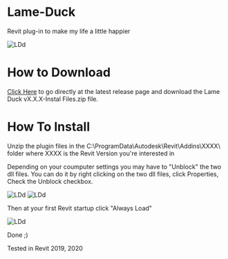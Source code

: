 # Lame-Duck
Revit plug-in to make my life a little happier

<img src="http://www.pierpaolocanini.com/GitHub/LameDuck/LameDuck_02_sl.gif" alt="LDd">

# How to Download
[Click Here](https://github.com/pierpaolo-canini/Lame-Duck/releases/latest) to go directly at the latest release page and download the Lame Duck vX.X.X-Instal Files.zip file.

# How To Install
Unzip the plugin files in the C:\ProgramData\Autodesk\Revit\Addins\XXXX\ folder where XXXX is the Revit Version you're interested in

Depending on your coumputer settings you may have to "Unblock" the two dll files. You can do it by right clicking on the two dll files, click Properties, Check the Unblock checkbox.

<img src="http://www.pierpaolocanini.com/GitHub/LameDuck/LDRUnblock.jpg" alt="LDd"> <img src="http://www.pierpaolocanini.com/GitHub/LameDuck/LDUnblock.jpg" alt="LDd">

Then at your first Revit startup click "Always Load"

<img src="http://www.pierpaolocanini.com/GitHub/LameDuck/LDRAlwaysLoad.jpg" alt="LDd">

Done ;)

Tested in Revit 2019, 2020
